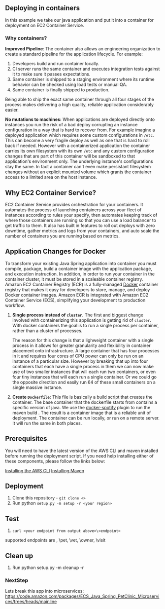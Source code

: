 ## Deploying in containers

In this example we take our java application and put it into a container for deployment on EC2 Container Service.

### Why containers?

__Improved Pipeline__: The container also allows an engineering organization to create a standard pipeline for the application lifecycle. For example:

1. Developers build and run container locally.
2. CI server runs the same container and executes integration tests against it to make sure it passes expectations.
3. Same container is shipped to a staging environment where its runtime behavior can be checked using load tests or manual QA.
4. Same container is finally shipped to production.

Being able to ship the exact same container through all four stages of the process makes delivering a high quality, reliable application considerably easier.

__No mutations to machines:__ When applications are deployed directly onto instances you run the risk of a bad deploy corrupting an instance configuration in a way that is hard to recover from. For example imagine a deployed application which requires some custom configurations in `/etc`. This can become a very fragile deploy as well as one that is hard to roll back if needed. However with a containerized application the container carries its own filesystem with its own `/etc` and any custom configuration changes that are part of this container will be sandboxed to that application's environment only. The underlying instance's configurations stay the same. In fact a container can't even make persistant filesystem changes without an explicit mounted volume which grants the container access to a limited area on the host instance.

## Why EC2 Container Service?

EC2 Container Service provides orchestration for your containers. It automates the process of launching containers across your fleet of instances according to rules your specify, then automates keeping track of where those containers are running so that you can use a load balancer to get traffic to them. It also has built in features to roll out deploys with zero downtime, gather metrics and logs from your containers, and auto scale the number of containers you are running based on metrics.

## Application Changes for Docker

To transform your existing Java Spring application into container you must compile, package, build a container image with the application package, and execution instruction. In addition, in order to run your container in the container cluster, it must be stored in a scaleable container registry. Amazon EC2 Container Registry (ECR) is a fully-managed  [Docker](https://aws.amazon.com/docker/) container registry that makes it easy for developers to store, manage, and deploy Docker container images. Amazon ECR is integrated with Amazon EC2 Container Service (ECS), simplifying your development to production workflow.


1. __Single process instead of `cluster`.__ The first and biggest change involved with containerizing this application is getting rid of `cluster`. With docker containers the goal is to run a single process per container, rather than a cluster of processes.

   The reason for this change is that a lighweight container with a single process in it allows for greater granularity and flexibility in container placement onto infrastructure. A large container that has four processes in it and requires four cores of CPU power can only be run on an instance of a particular size. However by breaking that up into four containers that each have a single process in them we can now make use of two smaller instances that will each run two containers, or even four tiny instances that will each run a single container. Or we could go the opposite direction and easily run 64 of these small containers on a single massive instance.

2. __Create `Dockerfile`:__ This file is basically a build script that creates the container. The base container that the dockerfile starts from contains a specific version of java. We use the [docker-spotify](https://github.com/spotify/docker-maven-plugin) plugin to run the maven build . The result is a container image that is a reliable unit of deployment. The container can be run locally, or run on a remote server. It will run the same in both places.

## Prerequisites

You will need to have the latest version of the AWS CLI and maven installed before running the deployment script.  If you need help installing either of these components, please follow the links below:

[Installing the AWS CLI](http://docs.aws.amazon.com/cli/latest/userguide/installing.html)
[Installing Maven](https://maven.apache.org/install.html)

## Deployment

1. Clone this repository - ```git clone <>```
2. Run python ```setup.py -m setup -r <your region>```

## Test 

1. ```curl <your endpoint from output above>\<endpoint> ```

supported endpoints  are \, \pet, \vet, \owner, \visit

## Clean up

1. Run python setup.py -m cleanup -r <your region>

### NextStep

Lets break this app into microservices: https://code.amazon.com/packages/ECS_Java_Spring_PetClinic_Microservices/trees/heads/mainline
